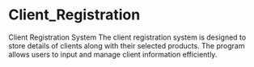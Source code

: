 # Client_Registration
Client Registration System  The client registration system is designed to store details of clients along with their selected products. The program allows users to input and manage client information efficiently.
